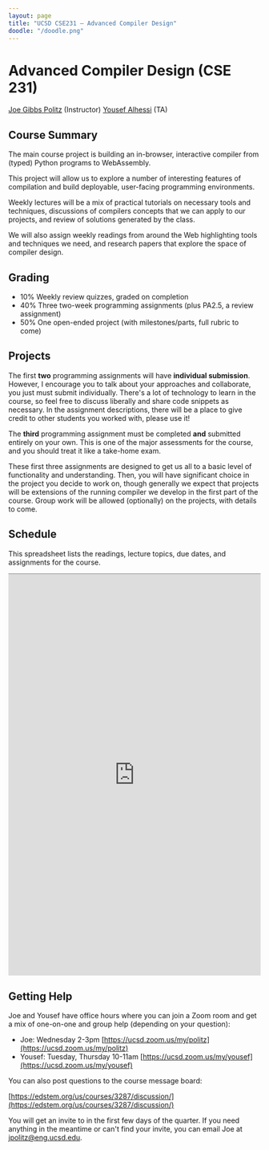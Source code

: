 ```yaml
---
layout: page
title: "UCSD CSE231 – Advanced Compiler Design"
doodle: "/doodle.png"
---
```


# Advanced Compiler Design (CSE 231)


<a href="https://jpolitz.github.io">Joe Gibbs Politz</a> (Instructor)
<a href="https://yalhessi.github.io/">Yousef Alhessi</a> (TA)

## Course Summary

The main course project is building an in-browser, interactive compiler from
(typed) Python programs to WebAssembly.

This project will allow us to explore a number of interesting features of
compilation and build deployable, user-facing programming environments.

Weekly lectures will be a mix of practical tutorials on necessary tools and
techniques, discussions of compilers concepts that we can apply to our
projects, and review of solutions generated by the class.

We will also assign weekly readings from around the Web highlighting tools
and techniques we need, and research papers that explore the space of
compiler design.

## Grading

- 10% Weekly review quizzes, graded on completion
- 40% Three two-week programming assignments (plus PA2.5, a review assignment)
- 50% One open-ended project (with milestones/parts, full rubric to come)

## Projects

The first **two** programming assignments will have **individual
submission**. However, I encourage you to talk about your approaches and
collaborate, you just must submit individually. There's a lot of technology
to learn in the course, so feel free to discuss liberally and share code
snippets as necessary. In the assignment descriptions, there will be a place
to give credit to other students you worked with, please use it!

The **third** programming assignment must be completed **and** submitted
entirely on your own. This is one of the major assessments for the course,
and you should treat it like a take-home exam.

These first three assignments are designed to get us all to a basic level of
functionality and understanding. Then, you will have significant choice in
the project you decide to work on, though generally we expect that projects
will be extensions of the running compiler we develop in the first part of
the course. Group work will be allowed (optionally) on the projects, with
details to come.

## Schedule

This spreadsheet lists the readings, lecture topics, due dates, and
assignments for the course.

<iframe src="https://docs.google.com/spreadsheets/d/e/2PACX-1vSczAtF-Hr-0ddOuXc92TOsT5wS9Ey2Um_gA-lB0_rPHpPHkpUrYCkuP4icRd-ZfSTpMH6tYnIX2BEw/pubhtml?gid=0&amp;single=true&amp;widget=true&amp;headers=false" style="border: none; border-top: 1px solid grey; border-spacing: 2px" width="100%" height="800px"></iframe>

## Getting Help

Joe and Yousef have office hours where you can join a Zoom room and get a mix
of one-on-one and group help (depending on your question):

- Joe: Wednesday 2-3pm [https://ucsd.zoom.us/my/politz](https://ucsd.zoom.us/my/politz)
- Yousef: Tuesday, Thursday 10-11am [https://ucsd.zoom.us/my/yousef](https://ucsd.zoom.us/my/yousef)

You can also post questions to the course message board:

[https://edstem.org/us/courses/3287/discussion/](https://edstem.org/us/courses/3287/discussion/)

You will get an invite to in the first few days of the quarter. If you need
anything in the meantime or can't find your invite, you can email Joe at
jpolitz@eng.ucsd.edu.
